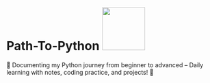 # Path-To-Python <img src="https://user-images.githubusercontent.com/74038190/235294007-de441046-823e-4eff-89bf-d4df52858b65.gif" width="100">
📌 Documenting my Python journey from beginner to advanced – Daily learning with notes, coding practice, and projects! 🚀
